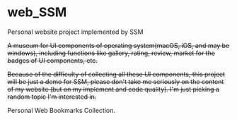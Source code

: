 # web_SSM
Personal website project implemented by SSM

~~A museum for UI components of operating system(macOS, iOS, and may be windows), including functions like gallery, rating, review, market for the badges of UI components, etc.~~

~~Because of the difficulty of collecting all these UI components, this project will be just a demo for SSM, please don't take me seriously on the content of my website (but on my implement and code quality). I'm just picking a random topic I'm interested in.~~

Personal Web Bookmarks Collection.
